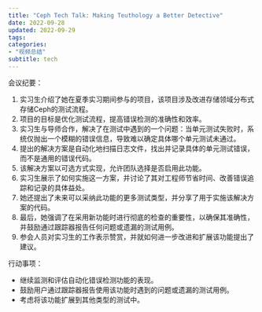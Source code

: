 ```yaml
---
title: "Ceph Tech Talk: Making Teuthology a Better Detective"
date: 2022-09-28
updated: 2022-09-29
tags:
categories:
- "视频总结"
subtitle: tech
---
```



会议纪要：

1. 实习生介绍了她在夏季实习期间参与的项目，该项目涉及改进存储领域分布式存储Ceph的测试流程。
2. 项目的目标是优化测试流程，提高错误检测的准确性和效率。
3. 实习生与导师合作，解决了在测试中遇到的一个问题：当单元测试失败时，系统仅抛出一个模糊的错误信息，导致难以确定具体哪个单元测试未通过。
4. 提出的解决方案是自动化地扫描日志文件，找出并记录具体的单元测试错误，而不是通用的错误代码。
5. 该解决方案以可选方式实现，允许团队选择是否启用此功能。
6. 实习生展示了如何实施这一方案，并讨论了其对工程师节省时间、改善错误追踪和记录的具体益处。
7. 她还提出了未来可以采纳此功能的更多测试类型，并分享了用于实施该解决方案的代码。
8. 最后，她强调了在采用新功能时进行彻底的检查的重要性，以确保其准确性，并鼓励通过跟踪器报告任何问题或遗漏的测试用例。
9. 参会人员对实习生的工作表示赞赏，并就如何进一步改进和扩展该功能提出了建议。

行动事项：
- 继续监测和评估自动化错误检测功能的表现。
- 鼓励用户通过跟踪器报告使用该功能时遇到的问题或遗漏的测试用例。
- 考虑将该功能扩展到其他类型的测试中。